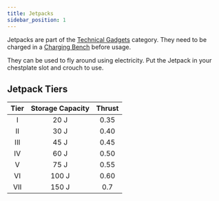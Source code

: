 ```yaml
---
title: Jetpacks
sidebar_position: 1
---
```


Jetpacks are part of the [Technical Gadgets](Technical-Gadgets.md) category. They need to be charged in a [Charging Bench](../Electric-Machines/Machines/Charging-Bench.md) before usage.

They can be used to fly around using electricity. Put the Jetpack in your chestplate slot and crouch to use.

## Jetpack Tiers

| Tier  | Storage Capacity | Thrust |
| :---: | :--------------: | :----: |
|   I   |       20 J       |  0.35  |
|  II   |       30 J       |  0.40  |
|  III  |       45 J       |  0.45  |
|  IV   |       60 J       |  0.50  |
|   V   |       75 J       |  0.55  |
|  VI   |      100 J       |  0.60  |
|  VII  |      150 J       |  0.7   |

